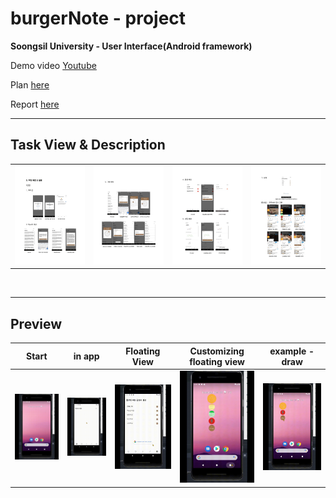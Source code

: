 # burgerNote - project

**Soongsil University - User Interface(Android framework)**

Demo video [Youtube](https://youtu.be/e-oLKmZaIK0 "Demo video")

Plan [here](./res/plan.pdf "Plan")

Report [here](./res/report.pdf "Report")

---

## Task View & Description

|                                  |                              |                                  |                              |
| :------------------------------: | :--------------------------: | :------------------------------: | :--------------------------: |
| ![task1-2](./upload/task1-2.png) | ![task3](./upload/task3.png) | ![task1-2](./upload/task4-5.png) | ![task3](./upload/task6.png) |

&nbsp;

---

## Preview

|             Start              |              in app              |                      Floating View                       |                   Customizing floating view                   |               example - draw               |
| :----------------------------: | :------------------------------: | :------------------------------------------------------: | :-----------------------------------------------------------: | :----------------------------------------: |
| ![start](./upload/in-app1.gif) | ![in app2](./upload/in-app2.gif) | ![start floating view](./upload/start-floating-view.gif) | ![customize floating view](./upload/custom-floating-view.gif) | ![drawing memo](./upload/drawing-memo.gif) |

&nbsp;

